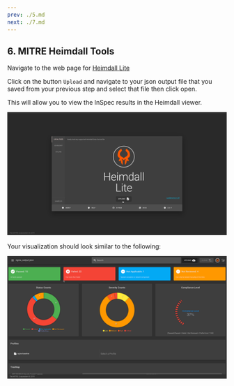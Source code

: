 ```yaml
---
prev: ./5.md
next: ./7.md
---
```


## 6. MITRE Heimdall Tools

Navigate to the web page for [Heimdall Lite](https://mitre.github.io/heimdall-lite/)

Click on the button `Upload` and navigate to your json output file that you saved from your previous step and select that file then click open.

This will allow you to view the InSpec results in the Heimdall viewer.

![Alt text](/Heimdall_Load.png)

Your visualization should look similar to the following:

![Alt text](/Heimdall_Results.png)
